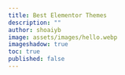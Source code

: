 ```yaml
---
title: Best Elementor Themes
description: ""
author: shoaiyb
image: assets/images/hello.webp
imageshadow: true
toc: true
published: false
---
```



